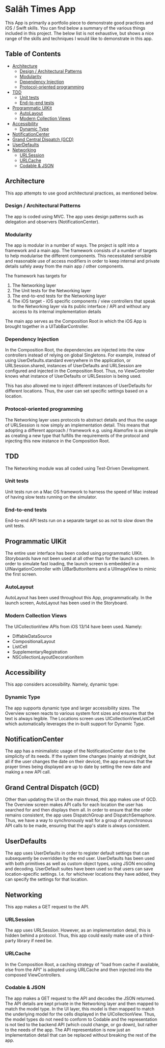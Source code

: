 # Salāh Times App

This App is primarily a portfolio piece to demonstrate good practices and iOS / Swift skills. You can find below a summary of the various things included in this project. The below list is not exhaustive, but shows a nice range of the skills and techniques I would like to demonstrate in this app.

## Table of Contents

  * [Architecture](#architecture)
    + [Design / Architectural Patterns](#design--architectural-patterns)
    + [Modularity](#modularity)
    + [Dependency Injection](#dependency-injection)
    + [Protocol-oriented programming](#protocol-oriented-programming)
  * [TDD](#tdd)
    + [Unit tests](#unit-tests)
    + [End-to-end tests](#end-to-end-tests)
  * [Programmatic UIKit](#programmatic-uikit)
    + [AutoLayout](#autolayout)
    + [Modern Collection Views](#modern-collection-views)
  * [Accessibility](#accessibility)
    + [Dynamic Type](#dynamic-type)
  * [NotificationCenter](#notificationcenter)
  * [Grand Central Dispatch (GCD)](#grand-central-dispatch-gcd)
  * [UserDefaults](#userdefaults)
  * [Networking](#networking)
    + [URLSession](#urlsession)
    + [URLCache](#urlcache)
    + [Codable & JSON](#codable--json)

## Architecture

This app attempts to use good architectural practices, as mentioned below.

### Design / Architectural Patterns

The app is coded using MVC. The app uses design patterns such as delegation and observers (NotificationCenter).

### Modularity

The app is modular in a number of ways. The project is split into a framework and a main app. The framework consists of a number of targets to help modularise the different components. This necessitated sensible and reasonable use of access modifiers in order to keep internal and private details safely away from the main app / other components.

The framework has targets for
1. The Networking layer
2. The Unit tests for the Networking layer
3. The end-to-end tests for the Networking layer
4. The iOS target - iOS specific components / view controllers that speak to the Networking layer via its public interface / API and without any access to its internal implementation details

The main app serves as the Composition Root in which the iOS App is brought together in a UITabBarController.

### Dependency Injection

In the Composition Root, the dependencies are injected into the view controllers instead of relying on global Singletons. For example, instead of using UserDefaults.standard everywhere in the application, or URLSession.shared, instances of UserDefaults and URLSession are configured and injected in the Composition Root. Thus, no ViewController knows what instance of UserDefaults or URLSession is being used.

This has also allowed me to inject different instances of UserDefaults for different locations. Thus, the user can set specific settings based on a location.

### Protocol-oriented programming

The Networking layer uses protocols to abstract details and thus the usage of URLSession is now simply an implementation detail. This means that adopting a different approach / framework e.g. using Alamofire is as simple as creating a new type that fulfills the requirements of the protocol and injecting this new instance in the Composition Root.

## TDD

The Networking module was all coded using Test-Driven Development.

### Unit tests

Unit tests run on a Mac OS framework to harness the speed of Mac instead of having slow tests running on the simulator.

### End-to-end tests

End-to-end API tests run on a separate target so as not to slow down the unit tests.

## Programmatic UIKit

The entire user interface has been coded using programmatic UIKit. Storyboards have not been used at all other than for the launch screen. In order to simulate fast loading, the launch screen is embedded in a UINavigationController with UIBarButtonItems and a UIImageView to mimic the first screen.

### AutoLayout

AutoLayout has been used throughout this App, programmatically. In the launch screen, AutoLayout has been used in the Storyboard.

### Modern Collection Views

The UICollectionView APIs from iOS 13/14 have been used. Namely:
* DiffableDataSource
* CompositionalLayout
* ListCell
* SupplementaryRegistration
* NSCollectionLayoutDecorationItem

## Accessibility

This app considers accessibility. Namely, dynamic type:

### Dynamic Type

The app supports dynamic type and larger accessibility sizes. The Overview screen reacts to various system font sizes and ensures that the text is always legible. The Locations screen uses UICollectionViewListCell which automatically leverages the in-built support for Dynamic Type.

## NotificationCenter

The app has a minimalistic usage of the NotificationCenter due to the simplicity of its needs. If the system time changes (mainly at midnight, but all if the user changes the date on their device), the app ensures that the prayer times being displayed are up to date by setting the new date and making a new API call.

## Grand Central Dispatch (GCD)

Other than updating the UI on the main thread, this app makes use of GCD. The Overview screen makes API calls for each location the user has searched for and then displays them all. In order to ensure that the order remains consistent, the app uses DispatchGroup and DispatchSemaphore. Thus, we have a way to synchronously wait for a group of asynchronous API calls to be made, ensuring that the app's state is always consistent.

## UserDefaults

The app uses UserDefaults in order to register default settings that can subsequently be overridden by the end user. UserDefaults has been used with both primitives as well as custom object types, using JSON encoding and decoding. UserDefault suites have been used so that users can save location-specific settings. I.e. for whichever locations they have added, they can specify the settings for that location.

## Networking

This app makes a GET request to the API.

### URLSession

The app uses URLSession. However, as an implementation detail, this is hidden behind a protocol. Thus, this app could easily make use of a third-party library if need be.

### URLCache

In the Composition Root, a caching strategy of "load from cache if available, else from the API" is adopted using URLCache and then injected into the composed ViewControllers.

### Codable & JSON

The app makes a GET request to the API and decodes the JSON returned. The API details are kept private in the Networking layer and then mapped to match the model type. In the UI layer, this model is then mapped to match the underlying model for the cells displayed in the UICollectionView. Thus, the model types do not need to conform to Codable and the representation is not tied to the backend API (which could change, or go down), but rather to the needs of the app. The API representation is now just an implementation detail that can be replaced without breaking the rest of the app.

